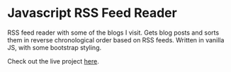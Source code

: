 # Javascript RSS Feed Reader

RSS feed reader with some of the blogs I visit. Gets blog posts and sorts them in reverse chronological order based on RSS feeds. Written in vanilla JS, with some bootstrap styling.

Check out the live project [here](https:blake-hodges.github.io/rss-reader).
